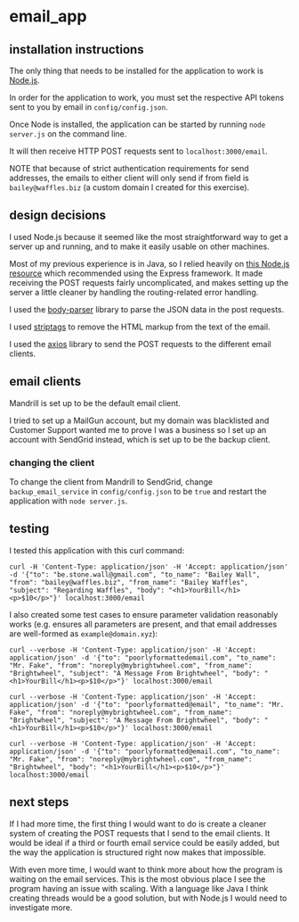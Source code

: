 # email_app

## installation instructions

The only thing that needs to be installed for the application to work is [Node.js](https://nodejs.org/en/download/).

In order for the application to work, you must set the respective API tokens sent to you by email in `config/config.json`.

Once Node is installed, the application can be started by running `node server.js` on the command line.

It will then receive HTTP POST requests sent to `localhost:3000/email`.

NOTE that because of strict authentication requirements for send addresses, the emails to either client will only send if from field is `bailey@waffles.biz` (a custom domain I created for this exercise).

## design decisions

I used Node.js because it seemed like the most straightforward way to get a server up and running, and to make it easily usable on other machines.

Most of my previous experience is in Java, so I relied heavily on [this Node.js resource](https://codeburst.io/the-only-nodejs-introduction-youll-ever-need-d969a47ef219) which recommended using the Express framework. It made receiving the POST requests fairly uncomplicated, and makes setting up the server a little cleaner by handling the routing-related error handling.

I used the [body-parser](https://github.com/expressjs/body-parser) library to parse the JSON data in the post requests.

I used [striptags](https://www.npmjs.com/package/striptags) to remove the HTML markup from the text of the email.

I used the [axios](https://github.com/axios/axios) library to send the POST requests to the different email clients.

## email clients

Mandrill is set up to be the default email client.

I tried to set up a MailGun account, but my domain was blacklisted and Customer Support wanted me to prove I was a business so I set up an account with SendGrid instead, which is set up to be the backup client.

### changing the client

To change the client from Mandrill to SendGrid, change `backup_email_service` in `config/config.json` to be `true` and restart the application with `node server.js`.

## testing

I tested this application with this curl command:

```curl -H 'Content-Type: application/json' -H 'Accept: application/json' -d '{"to": "be.stone.wall@gmail.com", "to_name": "Bailey Wall", "from": "bailey@waffles.biz", "from_name": "Bailey Waffles", "subject": "Regarding Waffles", "body": "<h1>YourBill</h1><p>$10</p>"}' localhost:3000/email```

I also created some test cases to ensure parameter validation reasonably works (e.g. ensures all parameters are present, and that email addresses are well-formed as `example@domain.xyz`):

```curl --verbose -H 'Content-Type: application/json' -H 'Accept: application/json' -d '{"to": "poorlyformattedemail.com", "to_name": "Mr. Fake", "from": "noreply@mybrightwheel.com", "from_name": "Brightwheel", "subject": "A Message From Brightwheel", "body": "<h1>YourBill</h1><p>$10</p>"}' localhost:3000/email```

```curl --verbose -H 'Content-Type: application/json' -H 'Accept: application/json' -d '{"to": "poorlyformatted@email", "to_name": "Mr. Fake", "from": "noreply@mybrightwheel.com", "from_name": "Brightwheel", "subject": "A Message From Brightwheel", "body": "<h1>YourBill</h1><p>$10</p>"}' localhost:3000/email```

```curl --verbose -H 'Content-Type: application/json' -H 'Accept: application/json' -d '{"to": "poorlyformatted@email.com", "to_name": "Mr. Fake", "from": "noreply@mybrightwheel.com", "from_name": "Brightwheel", "body": "<h1>YourBill</h1><p>$10</p>"}' localhost:3000/email```

## next steps

If I had more time, the first thing I would want to do is create a cleaner system of creating the POST requests that I send to the email clients. It would be ideal if a third or fourth email service could be easily added, but the way the application is structured right now makes that impossible.

With even more time, I would want to think more about how the program is waiting on the email services. This is the most obvious place I see the program having an issue with scaling. With a language like Java I think creating threads would be a good solution, but with Node.js I would need to investigate more.